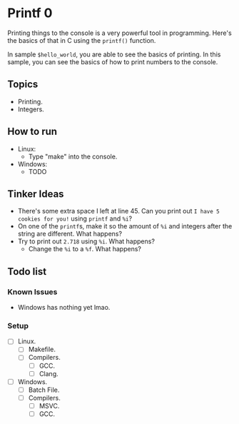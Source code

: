 # Printf 0

Printing things to the console is a very powerful tool in programming. Here's the basics of that in C using the `printf()` function.

In sample `$hello_world`, you are able to see the basics of printing. In this sample, you can see the basics of how to print numbers to the console.

## Topics

- Printing.
- Integers.

## How to run

- Linux:
  - Type "make" into the console.
- Windows:
  - TODO

## Tinker Ideas

- There's some extra space I left at line 45. Can you print out `I have 5 cookies for you!` using `printf` and `%i`?
- On one of the `printf`s, make it so the amount of `%i` and integers after the string are different. What happens?
- Try to print out `2.718` using `%i`. What happens?
  - Change the `%i` to a `%f`. What happens?

## Todo list

### Known Issues

- Windows has nothing yet lmao.

### Setup

- [ ] Linux.
  - [ ] Makefile.
  - [ ] Compilers.
    - [ ] GCC.
    - [ ] Clang.

- [ ] Windows.
  - [ ] Batch File.
  - [ ] Compilers.
    - [ ] MSVC.
    - [ ] GCC.
